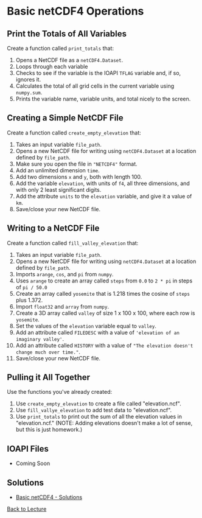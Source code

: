 # Basic netCDF4 Operations

## Print the Totals of All Variables

Create a function called `print_totals` that:

1. Opens a NetCDF file as a `netCDF4.Dataset`.
2. Loops through each variable
3. Checks to see if the variable is the IOAPI `TFLAG` variable and, if so, ignores it.
4. Calculates the total of all grid cells in the current variable using `numpy.sum`.
5. Prints the variable name, variable units, and total nicely to the screen.

## Creating a Simple NetCDF File

Create a function called `create_empty_elevation` that:

1. Takes an input variable `file_path`.
2. Opens a new NetCDF file for writing using `netCDF4.Dataset` at a location defined by `file_path`.
3. Make sure you open the file in `"NETCDF4"` format.
4. Add an unlimited dimension `time`.
5. Add two dimensions `x` and `y`, both with length 100.
6. Add the variable `elevation`, with units of `f4`, all three dimensions, and with only 2 least significant digits.
7. Add the attribute `units` to the `elevation` variable, and give it a value of `km`.
8. Save/close your new NetCDF file.

## Writing to a NetCDF File

Create a function called `fill_valley_elevation` that:

1. Takes an input variable `file_path`.
2. Opens a new NetCDF file for writing using `netCDF4.Dataset` at a location defined by `file_path`.
3. Imports `arange`, `cos`, and `pi` from `numpy`.
4. Uses `arange` to create an array called `steps` from `0.0` to `2 * pi`  in steps of `pi / 50.0`
5. Create an array called `yosemite` that is 1.218 times the cosine of `steps` plus 1.372.
6. Import `float32` and `array` from `numpy`.
7. Create a 3D array called `valley` of size 1 x 100 x 100, where each row is `yosemite`.
8. Set the values of the `elevation` variable equal to `valley`.
9. Add an attribute called `FILEDESC` with a value of `'elevation of an imaginary valley'`.
10. Add an attribute called `HISTORY` with a value of `"The elevation doesn't change much over time."`.
11. Save/close your new NetCDF file.

## Pulling it All Together

Use the functions you've already created:

1. Use `create_empty_elevation` to create a file called "elevation.ncf".
2. Use `fill_vallye_elevation` to add test data to "elevation.ncf".
3. Use `print_totals` to print out the sum of all the elevation values in "elevation.ncf."  (NOTE: Adding elevations doesn't make a lot of sense, but this is just homework.)

## IOAPI Files

 * Coming Soon

## Solutions

 * [Basic netCDF4 - Solutions](problem_set_1_solutions.md)

[Back to Lecture](lecture_14.md)
